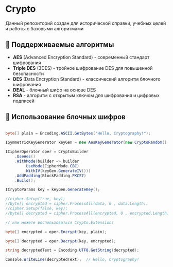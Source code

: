 # Crypto

Данный репозиторий создан для исторической справки, учебных целей и работы с базовыми алгоритмами

## 🔐 Поддерживаемые алгоритмы

- **AES** (Advanced Encryption Standard) - современный стандарт шифрования
- **Triple DES** (3DES) - тройное шифрование DES для повышенной безопасности
- **DES** (Data Encryption Standard) - классический алгоритм блочного шифрования
- **DEAL** - блочный шифр на основе DES
- **RSA** - алгоритм с открытым ключом для шифрования и цифровых подписей

## 🚀 Использование блочных шифров

```csharp

byte[] plain = Encoding.ASCII.GetBytes("Hello, Cryptography!");

ISymmetricKeyGenerator keyGen = new AesKeyGenerator(new CryptoRandom(), 256);

ICipherOperator oper = CryptoBuilder
    .UseAes()
    .WithMode(builder => builder
        .UseMode(CipherMode.CBC)
        .WithIV(keyGen.GenerateIV()))
    .AddPadding(BlockPadding.PKCS7)
    .Build();

ICryptoParams key = keyGen.GenerateKey();

//cipher.Setup(true, key);
//byte[] encrypted = cipher.ProcessAll(data, 0 , data.Length);
//cipher.Setup(false, key);
//byte[] decrypted = cipher.ProcessAll(encrypted, 0 , encrypted.Length);

// или можете воспользоваться Crypto.Extensions

byte[] encrypted = oper.Encrypt(key, plain);

byte[] decrypted = oper.Decrypt(key, encrypted);

string decryptedText = Encoding.UTF8.GetString(decrypted);

Console.WriteLine(decryptedText);  // Hello, Cryptography!

```



